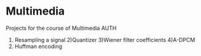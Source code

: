 # Multimedia
Projects for the course of Multimedia AUTH
1) Resampling a signal 
2)Quantizer
3)Wiener filter coefficients
4)A-DPCM 
5) Huffman encoding
